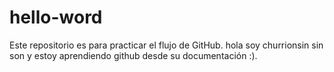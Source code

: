 # hello-word
Este repositorio es para practicar el flujo de GitHub.
hola soy churrionsin sin son y estoy aprendiendo github desde su documentación :).

